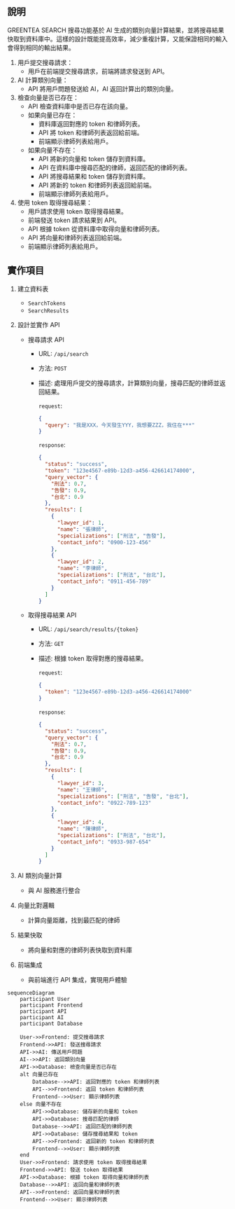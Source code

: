 ## 說明

GREENTEA SEARCH 搜尋功能基於 AI 生成的類別向量計算結果，並將搜尋結果快取到資料庫中。這樣的設計既能提高效率，減少重複計算，又能保證相同的輸入會得到相同的輸出結果。

1. 用戶提交搜尋請求：
   - 用戶在前端提交搜尋請求，前端將請求發送到 API。
2. AI 計算類別向量：
   - API 將用戶問題發送給 AI，AI 返回計算出的類別向量。
3. 檢查向量是否已存在：
   - API 檢查資料庫中是否已存在該向量。
   - 如果向量已存在：
     - 資料庫返回對應的 token 和律師列表。
     - API 將 token 和律師列表返回給前端。
     - 前端顯示律師列表給用戶。
   - 如果向量不存在：
     - API 將新的向量和 token 儲存到資料庫。
     - API 在資料庫中搜尋匹配的律師，返回匹配的律師列表。
     - API 將搜尋結果和 token 儲存到資料庫。
     - API 將新的 token 和律師列表返回給前端。
     - 前端顯示律師列表給用戶。
4. 使用 token 取得搜尋結果：
   - 用戶請求使用 token 取得搜尋結果。
   - 前端發送 token 請求結果到 API。
   - API 根據 token 從資料庫中取得向量和律師列表。
   - API 將向量和律師列表返回給前端。
   - 前端顯示律師列表給用戶。

## 實作項目

1. 建立資料表

   - `SearchTokens`
   - `SearchResults`

2. 設計並實作 API

   - 搜尋請求 API

     - URL: `/api/search`
     - 方法: `POST`
     - 描述: 處理用戶提交的搜尋請求，計算類別向量，搜尋匹配的律師並返回結果。

       `request`:

       ```json
       {
         "query": "我是XXX，今天發生YYY，我想要ZZZ，我住在***"
       }
       ```

       `response`:

       ```json
       {
         "status": "success",
         "token": "123e4567-e89b-12d3-a456-426614174000",
         "query_vector": {
           "刑法": 0.7,
           "告發": 0.9,
           "台北": 0.9
         },
         "results": [
           {
             "lawyer_id": 1,
             "name": "張律師",
             "specializations": ["刑法", "告發"],
             "contact_info": "0900-123-456"
           },
           {
             "lawyer_id": 2,
             "name": "李律師",
             "specializations": ["刑法", "台北"],
             "contact_info": "0911-456-789"
           }
         ]
       }
       ```

   - 取得搜尋結果 API

     - URL: `/api/search/results/{token}`
     - 方法: `GET`
     - 描述: 根據 token 取得對應的搜尋結果。

       `request`:

       ```json
       {
         "token": "123e4567-e89b-12d3-a456-426614174000"
       }
       ```

       `response`:

       ```json
       {
         "status": "success",
         "query_vector": {
           "刑法": 0.7,
           "告發": 0.9,
           "台北": 0.9
         },
         "results": [
           {
             "lawyer_id": 3,
             "name": "王律師",
             "specializations": ["刑法", "告發", "台北"],
             "contact_info": "0922-789-123"
           },
           {
             "lawyer_id": 4,
             "name": "陳律師",
             "specializations": ["刑法", "台北"],
             "contact_info": "0933-987-654"
           }
         ]
       }
       ```

3. AI 類別向量計算

   - 與 AI 服務進行整合

4. 向量比對邏輯

   - 計算向量距離，找到最匹配的律師

5. 結果快取

   - 將向量和對應的律師列表快取到資料庫

6. 前端集成

   - 與前端進行 API 集成，實現用戶體驗

```mermaid
sequenceDiagram
    participant User
    participant Frontend
    participant API
    participant AI
    participant Database

    User->>Frontend: 提交搜尋請求
    Frontend->>API: 發送搜尋請求
    API->>AI: 傳送用戶問題
    AI-->>API: 返回類別向量
    API->>Database: 檢查向量是否已存在
    alt 向量已存在
        Database-->>API: 返回對應的 token 和律師列表
        API-->>Frontend: 返回 token 和律師列表
        Frontend-->>User: 顯示律師列表
    else 向量不存在
        API->>Database: 儲存新的向量和 token
        API->>Database: 搜尋匹配的律師
        Database-->>API: 返回匹配的律師列表
        API->>Database: 儲存搜尋結果和 token
        API-->>Frontend: 返回新的 token 和律師列表
        Frontend-->>User: 顯示律師列表
    end
    User->>Frontend: 請求使用 token 取得搜尋結果
    Frontend->>API: 發送 token 取得結果
    API->>Database: 根據 token 取得向量和律師列表
    Database-->>API: 返回向量和律師列表
    API-->>Frontend: 返回向量和律師列表
    Frontend-->>User: 顯示律師列表
```
